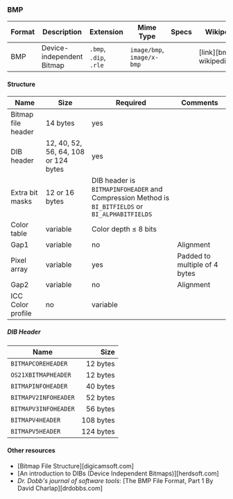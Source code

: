 ### BMP
| Format | Description | Extension | Mime Type | Specs | Wikipedia |
|--------|-------------|-----------|-----------|-------|-----------|
| BMP | Device-independent Bitmap | `.bmp`, <br> `.dip`, <br> `.rle` | `image/bmp`,<br> `image/x-bmp` | | [link][bmp: wikipedia.org]

#### Structure
| Name | Size | Required | Comments |
|------|------|----------|----------|
| Bitmap file header | 14 bytes | yes | |
| DIB header | 12, 40, 52, 56, 64, 108 or 124 bytes | yes | |
| Extra bit masks | 12 or 16 bytes | DIB header is `BITMAPINFOHEADER` and <br> Compression Method is `BI_BITFIELDS` or `BI_ALPHABITFIELDS` | |
| Color table | variable | Color depth ≤ 8 bits | |
| Gap1 | variable | no | Alignment |
| Pixel array | variable | yes | Padded to multiple of 4 bytes |
| Gap2 | variable | no | Alignment |
| ICC Color profile | no | variable | |

##### DIB Header
| Name | Size |
|------|-----:|
| `BITMAPCOREHEADER` | 12 bytes |
| `OS21XBITMAPHEADER` | 12 bytes |
| `BITMAPINFOHEADER` | 40 bytes |
| `BITMAPV2INFOHEADER` | 52 bytes |
| `BITMAPV3INFOHEADER` | 56 bytes |
| `BITMAPV4HEADER` | 108 bytes |
| `BITMAPV5HEADER` | 124 bytes |


#### Other resources
- [Bitmap File Structure][digicamsoft.com]
- [An introduction to DIBs (Device Independent Bitmaps)][herdsoft.com]
- *Dr. Dobb's journal of software tools*: [The BMP File Format, Part 1 By David Charlap][drdobbs.com]

[wikipedia]: https://en.wikipedia.org/wiki/BMP_file_format
[digicamsoft]: http://www.digicamsoft.com/bmp/bmp.html
[herdsoft]: http://www.herdsoft.com/ti/davincie/imex3j8i.htm
[drdobbs]: (http://www.drdobbs.com/architecture-and-design/the-bmp-file-format-part-1/184409517)
